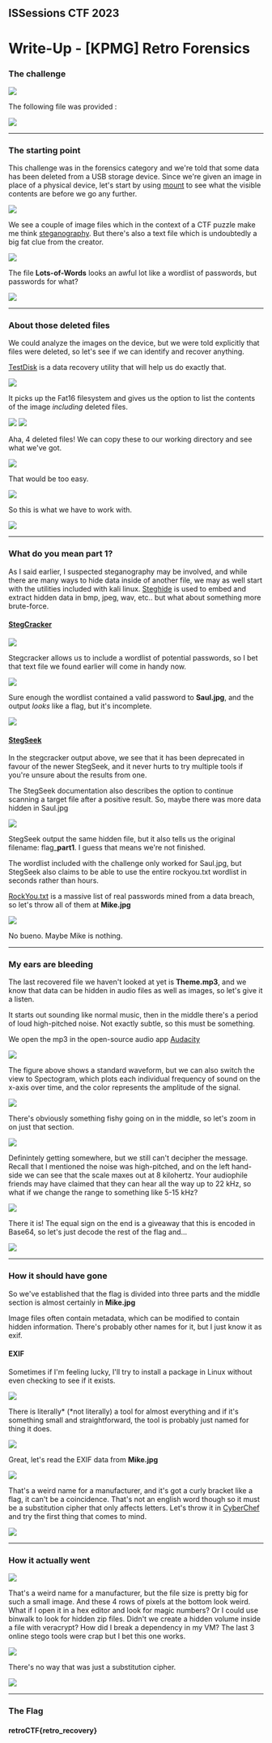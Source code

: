 
## ISSessions CTF 2023 
# Write-Up - [KPMG] Retro Forensics 


### The challenge
![](screenshots/20230121162827.png)

The following file was provided : 

![](screenshots/20230121163511.png)

***
### The starting point
This challenge was in the forensics category and we're told that some data has been deleted from a USB storage device. Since we're given an image in place of a physical device, let's start by using [mount](https://man7.org/linux/man-pages/man2/mount.2.html) to see what the visible contents are before we go any further. 

![](screenshots/20230121164306.png)


We see a couple of image files which in the context of a CTF puzzle make me think [steganography](https://en.wikipedia.org/wiki/Steganography). But there's also a text file which is undoubtedly a big fat clue from the creator.  

![](screenshots/20230121164423.png)

The file **Lots-of-Words** looks an awful lot like a wordlist of passwords, but passwords for what?  

![](screenshots/20230121165809.png)

***
### About those deleted files
We could analyze the images on the device, but we were told explicitly that files were deleted, so let's see if we can identify and recover anything. 

[TestDisk](https://www.cgsecurity.org/wiki/TestDisk) is a data recovery utility that will help us do exactly that.

![](screenshots/20230121171333.png)

It picks up the Fat16 filesystem and gives us the option to list the contents of the image *including* deleted files. 

![](screenshots/20230121171745.png)
![](screenshots/20230121171753.png)

Aha, 4 deleted files! We can copy these to our working directory and see what we've got. 

![](screenshots/20230121171808.png)

That would be too easy. 

![](screenshots/20230121172150.png)

So this is what we have to work with. 

![](screenshots/20230121192106.png)

***
### What do you mean part 1? 
As I said earlier, I suspected steganography may be involved, and while there are many ways to hide data inside of another file, we may as well start with the utilities included with kali linux. [Steghide](https://www.kali.org/tools/steghide/) is used to embed and extract hidden data in bmp, jpeg, wav, etc.. but what about something more brute-force. 

#### [StegCracker](https://www.kali.org/tools/stegcracker/) 
![](screenshots/20230121173031.png)

Stegcracker allows us to include a wordlist of potential passwords, so I bet that text file we found earlier will come in handy now. 

![](screenshots/20230121173334.png)

Sure enough the wordlist contained a valid password to **Saul.jpg**, and the output *looks* like a flag, but it's incomplete. 

![](screenshots/20230121173543.png)



#### [StegSeek](https://github.com/RickdeJager/stegseek)

In the stegcracker output above, we see that it has been deprecated in favour of the newer StegSeek, and it never hurts to try multiple tools if you're unsure about the results from one. 

The StegSeek documentation also describes the option to continue scanning a target file after a positive result. So, maybe there was more data hidden in Saul.jpg

![](screenshots/20230121174542.png)

StegSeek output the same hidden file, but it also tells us the original filename: flag_**part1**. I guess that means we're not finished. 

The wordlist included with the challenge only worked for Saul.jpg, but StegSeek also claims to be able to use the entire rockyou.txt wordlist in seconds rather than hours. 

[RockYou.txt](https://en.wikipedia.org/wiki/RockYou) is a massive list of real passwords mined from a data breach, so let's throw all of them at **Mike.jpg**

![](screenshots/20230121202250.png)

No bueno. Maybe Mike is nothing. 

***
### My ears are bleeding
The last recovered file we haven't looked at yet is **Theme.mp3**, and we know that data can be hidden in audio files as well as images, so let's give it a listen. 

It starts out sounding like normal music, then in the middle there's a period of loud high-pitched noise. Not exactly subtle, so this must be something. 

We open the mp3 in the open-source audio app [Audacity](https://www.audacityteam.org/)

![](screenshots/20230121181454.png)

The figure above shows a standard waveform, but we can also switch the view to Spectogram, which plots each individual frequency of sound on the x-axis over time, and the color represents the amplitude of the signal.  

![](screenshots/20230121182839.png)

There's obviously something fishy going on in the middle, so let's zoom in on just that section. 

![](screenshots/20230121183101.png)

Definintely getting somewhere, but we still can't decipher the message. Recall that I mentioned the noise was high-pitched, and on the left hand-side we can see that the scale maxes out at 8 kilohertz. Your audiophile friends may have claimed that they can hear all the way up to 22 kHz, so what if we change the range to something like 5-15 kHz? 

![](screenshots/20230121183841.png)

There it is! The equal sign on the end is a giveaway that this is encoded in Base64, so let's just decode the rest of the flag and... 

![](screenshots/20230121185446.png)

***
### How it should have gone
So we've established that the flag is divided into three parts and the middle section is almost certainly in **Mike.jpg**

Image files often contain metadata, which can be modified to contain hidden information. There's probably other names for it, but I just know it as exif. 

#### EXIF
Sometimes if I'm feeling lucky, I'll try to install a package in Linux without even checking to see if it exists. 

![](screenshots/20230121194312.png)

There is literally\* (\*not literally) a tool for almost everything and if it's something small and straightforward, the tool is probably just named for thing it does. 

![](screenshots/20230121194758.png)

Great, let's read the EXIF data from **Mike.jpg**

![](screenshots/20230121195007.png)

That's a weird name for a manufacturer, and it's got a curly bracket like a flag, it can't be a coincidence. That's not an english word though so it must be a substitution cipher that only affects letters. Let's throw it in [CyberChef](https://gchq.github.io/CyberChef/) and try the first thing that comes to mind. 

![](screenshots/20230121195731.png)

***
### How it actually went

![](screenshots/20230121200235.png)

That's a weird name for a manufacturer, but the file size is pretty big for such a small image. And these 4 rows of pixels at the bottom look weird. What if I open it in a hex editor and look for magic numbers? Or I could use binwalk to look for hidden zip files. Didn't we create a hidden volume inside a file with veracrypt? How did I break a dependency in my VM? The last 3 online stego tools were crap but I bet this one works.   

![](screenshots/20230121200249.png)

There's no way that was just a substitution cipher. 

![](screenshots/20230121201058.png)

***
### The Flag 
#### retroCTF{retro_recovery}
